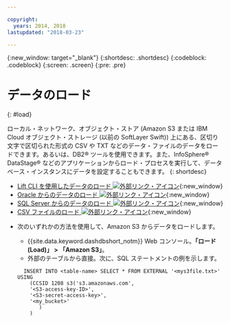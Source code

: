 ```yaml
---

copyright:
  years: 2014, 2018
lastupdated: "2018-03-23"

---
```


<!-- Attribute definitions --> 
{:new_window: target="_blank"}
{:shortdesc: .shortdesc}
{:codeblock: .codeblock}
{:screen: .screen}
{:pre: .pre}

# データのロード
{: #load}

ローカル・ネットワーク、オブジェクト・ストア (Amazon S3 または IBM Cloud オブジェクト・ストレージ (以前の SoftLayer Swift)) 上にある、区切り文字で区切られた形式の CSV や TXT などのデータ・ファイルのデータをロードできます。あるいは、DB2® ツールを使用できます。また、InfoSphere® DataStage® などのアプリケーションからロード・プロセスを実行して、データベース・インスタンスにデータを設定することもできます。
{: shortdesc}

* [Lift CLI を使用したデータのロード ![外部リンク・アイコン](../../icons/launch-glyph.svg "外部リンク・アイコン")](https://lift.ng.bluemix.net/#docs){:new_window}
* [Oracle からのデータのロード ![外部リンク・アイコン](../../icons/launch-glyph.svg "外部リンク・アイコン")](https://lift.ng.bluemix.net/#docs){:new_window}
* [SQL Server からのデータのロード ![外部リンク・アイコン](../../icons/launch-glyph.svg "外部リンク・アイコン")](https://lift.ng.bluemix.net/#docs){:new_window}
* [CSV ファイルのロード ![外部リンク・アイコン](../../icons/launch-glyph.svg "外部リンク・アイコン")](https://lift.ng.bluemix.net/#docs){:new_window}
<!-- * [Loading data from IBM Cloud Object Storage (formerly SoftLayer Swift) ![External link icon](../../icons/launch-glyph.svg "External link icon")](https://www.ibm.com/support/knowledgecenter/SS6NHC/com.ibm.swg.im.dashdb.doc/learn_how/loaddata_swift.html){:new_window} -->
* 次のいずれかの方法を使用して、Amazon S3 からデータをロードします。
    * {{site.data.keyword.dashdbshort_notm}} Web コンソール。**「ロード (Load)」 > 「Amazon S3」**。 
    * 外部のテーブルから直接。次に、SQL ステートメントの例を示します。

    ```
      INSERT INTO <table-name> SELECT * FROM EXTERNAL '<mys3file.txt>' USING
        (CCSID 1208 s3('s3.amazonaws.com', 
        '<S3-access-key-ID>',
        '<S3-secret-access-key>', 
        '<my_bucket>'
           )
        )      
    ```
<!-- * [Loading data from Amazon S3 ![External link icon](../../icons/launch-glyph.svg "External link icon")](https://www.ibm.com/support/knowledgecenter/SS6NHC/com.ibm.swg.im.dashdb.doc/learn_how/s3.html){:new_window} -->
